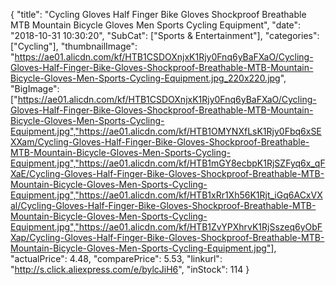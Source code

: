 {
	"title": "Cycling Gloves Half Finger Bike Gloves Shockproof Breathable MTB Mountain Bicycle Gloves Men Sports Cycling Equipment",
	"date": "2018-10-31 10:30:20",
	"SubCat": ["Sports & Entertainment"],
	"categories": ["Cycling"],
	"thumbnailImage": "https://ae01.alicdn.com/kf/HTB1CSDOXnjxK1Rjy0Fnq6yBaFXaO/Cycling-Gloves-Half-Finger-Bike-Gloves-Shockproof-Breathable-MTB-Mountain-Bicycle-Gloves-Men-Sports-Cycling-Equipment.jpg_220x220.jpg",
	"BigImage": ["https://ae01.alicdn.com/kf/HTB1CSDOXnjxK1Rjy0Fnq6yBaFXaO/Cycling-Gloves-Half-Finger-Bike-Gloves-Shockproof-Breathable-MTB-Mountain-Bicycle-Gloves-Men-Sports-Cycling-Equipment.jpg","https://ae01.alicdn.com/kf/HTB1OMYNXfLsK1Rjy0Fbq6xSEXXam/Cycling-Gloves-Half-Finger-Bike-Gloves-Shockproof-Breathable-MTB-Mountain-Bicycle-Gloves-Men-Sports-Cycling-Equipment.jpg","https://ae01.alicdn.com/kf/HTB1mGY8ecbpK1RjSZFyq6x_qFXaE/Cycling-Gloves-Half-Finger-Bike-Gloves-Shockproof-Breathable-MTB-Mountain-Bicycle-Gloves-Men-Sports-Cycling-Equipment.jpg","https://ae01.alicdn.com/kf/HTB1xRr1Xh56K1Rjt_iGq6ACxVXal/Cycling-Gloves-Half-Finger-Bike-Gloves-Shockproof-Breathable-MTB-Mountain-Bicycle-Gloves-Men-Sports-Cycling-Equipment.jpg","https://ae01.alicdn.com/kf/HTB1ZvYPXhrvK1RjSszeq6yObFXap/Cycling-Gloves-Half-Finger-Bike-Gloves-Shockproof-Breathable-MTB-Mountain-Bicycle-Gloves-Men-Sports-Cycling-Equipment.jpg"],
	"actualPrice": 4.48,
	"comparePrice": 5.53,
	"linkurl": "http://s.click.aliexpress.com/e/bylcJiH6",
	"inStock": 114
}
